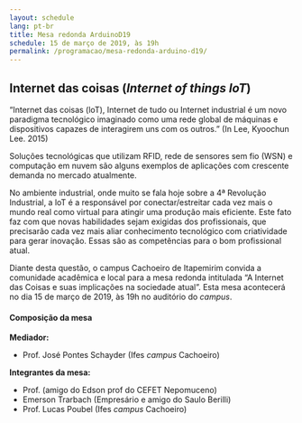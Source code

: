 ```yaml
---
layout: schedule
lang: pt-br
title: Mesa redonda ArduinoD19
schedule: 15 de março de 2019, às 19h
permalink: /programacao/mesa-redonda-arduino-d19/
---
```


## Internet das coisas (_Internet of things IoT_)

“Internet das coisas (loT), Internet de tudo ou Internet industrial é um novo paradigma tecnológico imaginado como uma rede global de máquinas e dispositivos capazes de interagirem uns com os outros.” (In Lee, Kyoochun Lee. 2015)

Soluções tecnológicas que utilizam RFID, rede de sensores sem fio (WSN) e computação em nuvem são alguns exemplos de aplicações com crescente demanda no mercado atualmente.

No ambiente industrial, onde muito se fala hoje sobre a 4ª Revolução Industrial, a loT é a responsável por conectar/estreitar cada vez mais o mundo real como virtual para atingir uma produção mais eficiente. Este fato faz com que novas habilidades sejam exigidas dos profissionais, que precisarão cada vez mais aliar conhecimento tecnológico com criatividade para gerar inovação. Essas são as competências para o bom profissional atual.

Diante desta questão, o campus Cachoeiro de Itapemirim convida a comunidade acadêmica e local para a mesa redonda intitulada “A Internet das Coisas e suas implicações na sociedade atual”. Esta mesa acontecerá no dia 15 de março de 2019, às 19h no auditório do _campus_.

#### Composição da mesa

**Mediador:**
* Prof. José Pontes Schayder (Ifes _campus_ Cachoeiro)

**Integrantes da mesa:**

* Prof. (amigo do Edson prof do CEFET Nepomuceno)
* Emerson Trarbach (Empresário e amigo do Saulo Berilli)
* Prof. Lucas Poubel (Ifes _campus_ Cachoeiro)